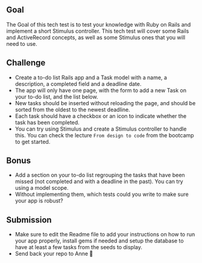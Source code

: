 ## Goal

The Goal of this tech test is to test your knowledge with Ruby on Rails and implement a short Stimulus controller. This tech test will cover some Rails and ActiveRecord concepts, as well as some Stimulus ones that you will need to use.

## Challenge

- Create a to-do list Rails app and a Task model with a name, a description, a completed field and a deadline date.
- The app will only have one page, with the form to add a new Task on your to-do list, and the list below.
- New tasks should be inserted without reloading the page, and should be sorted from the oldest to the newest deadline.
- Each task should have a checkbox or an icon to indicate whether the task has been completed.
- You can try using Stimulus and create a Stimulus controller to handle this. You can check the lecture `From design to code` from the bootcamp to get started.

## Bonus
- Add a section on your to-do list regrouping the tasks that have been missed (not completed and with a deadline in the past). You can try using a model scope.
- Without implementing them, which tests could you write to make sure your app is robust?

## Submission
- Make sure to edit the Readme file to add your instructions on how to run your app properly, install gems if needed and setup the database to have at least a few tasks from the seeds to display.
- Send back your repo to Anne 🤗

